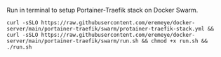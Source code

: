 Run in terminal to setup Portainer-Traefik stack on Docker Swarm.

```
curl -sSLO https://raw.githubusercontent.com/eremeye/docker-server/main/portainer-traefik/swarm/protainer-traefik-stack.yml && curl -sSLO https://raw.githubusercontent.com/eremeye/docker-server/main/portainer-traefik/swarm/run.sh && chmod +x run.sh && ./run.sh
```